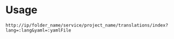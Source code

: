 
# Usage

```
http://ip/folder_name/service/project_name/translations/index?lang=:lang&yaml=:yamlFile

```